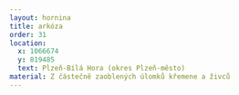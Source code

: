 ```yaml
---
layout: hornina
title: arkóza
order: 31
location:
  x: 1066674
  y: 819485
  text: Plzeň-Bílá Hora (okres Plzeň-město)
material: Z částečně zaoblených úlomků křemene a živců
---
```


